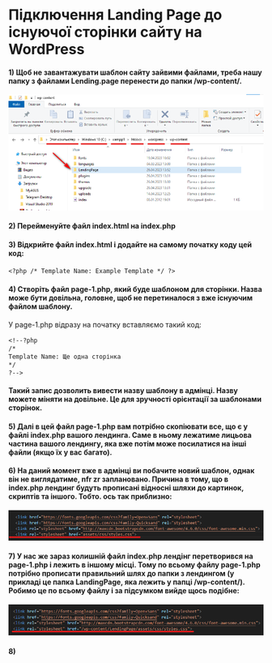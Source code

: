 # Підключення Landing Page до існуючої сторінки сайту на WordPress

#### 1) Щоб не завантажувати шаблон сайту зайвими файлами, треба нашу папку з файлами Lending.page перенести до папки /wp-content/.

![](https://github.com/ssonyau/Landing-Page-simple-Wordpress/blob/main/Screenshot%202023-04-26%20135343.png)

#### 2) Перейменуйте файл index.html на index.php

#### 3) Відкрийте файл index.html і додайте на самому початку коду цей код: 
```
<?php /* Template Name: Example Template */ ?>
```
#### 4) Створіть файл page-1.php, який буде шаблоном для сторінки. Назва може бути довільна, головне, щоб не перетиналося з вже існуючим файлом шаблону.

У page-1.php відразу на початку вставляємо такий код:

```
<!--?php
/*
Template Name: Ще одна сторінка
*/
?-->
```
#### Такий запис дозволить вивести назву шаблону в адмінці. Назву можете міняти на довільне. Це для зручності орієнтації за шаблонами сторінок.

#### 5) Далі в цей файл page-1.php вам потрібно скопіювати все, що є у файлі index.php вашого лендинга. Саме в ньому лежатиме лицьова частина вашого лендингу, яка вже потім може посилатися на інші файли (якщо їх у вас багато).

#### 6) На даний момент вже в адмінці ви побачите новий шаблон, однак він не виглядатиме, nfr zr заплановано. Причина в тому, що в index.php лендинг будуть прописані відносні шляхи до картинок, скриптів та іншого. Тобто. ось так приблизно:

![](https://github.com/ssonyau/Landing-Page-simple-Wordpress/blob/main/Screenshot%202023-04-26%20144944.png)

#### 7) У нас же зараз колишній файл index.php лендінг перетворився на page-1.php і лежить в іншому місці. Тому по всьому файлу page-1.php потрібно прописати правильний шлях до папки з лендингом (у прикладі це папка LandingPage, яка лежить у папці /wp-content/). Робимо це по всьому файлу і за підсумком вийде щось подібне:

![](https://github.com/ssonyau/Landing-Page-simple-Wordpress/blob/main/Screenshot%202023-04-26%20145600.png)

#### 8) 
